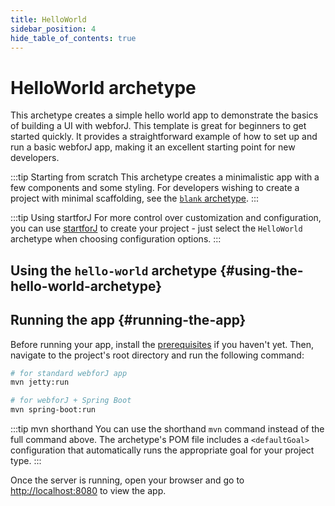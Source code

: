 ```yaml
---
title: HelloWorld
sidebar_position: 4
hide_table_of_contents: true
---
```


<Head>
  <style>{`
  .container {
    max-width: 65em !important;
  }
  `}</style>
</Head>

<!-- vale off -->
# HelloWorld archetype
<!-- vale on -->

This archetype creates a simple hello world app to demonstrate the basics of building a UI with webforJ. This template is great for beginners to get started quickly. It provides a straightforward example of how to set up and run a basic webforJ app, making it an excellent starting point for new developers.

:::tip Starting from scratch
This archetype creates a minimalistic app with a few components and some styling. For developers wishing to create a project with minimal scaffolding, see the [`blank` archetype](./blank).
:::

:::tip Using startforJ
For more control over customization and configuration, you can use [startforJ](https://docs.webforj.com/startforj/) to create your project - just select the `HelloWorld` archetype when choosing configuration options.
:::

## Using the `hello-world` archetype {#using-the-hello-world-archetype}

<ComponentArchetype
project="hello-world"
/>

## Running the app {#running-the-app}

Before running your app, install the [prerequisites](../../introduction/prerequisites) if you haven't yet. 
Then, navigate to the project's root directory and run the following command:

```bash
# for standard webforJ app
mvn jetty:run

# for webforJ + Spring Boot
mvn spring-boot:run
```

:::tip mvn shorthand
You can use the shorthand `mvn` command instead of the full command above. The archetype's POM file includes a `<defaultGoal>` configuration that automatically runs the appropriate goal for your project type.
:::

Once the server is running, open your browser and go to [http://localhost:8080](http://localhost:8080) to view the app.
